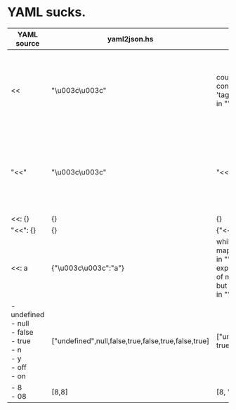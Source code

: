 # YAML sucks.

| YAML source | yaml2json.hs | yaml2json.py | yaml2json.pl |
|---|---|---|---|
| << | "\u003c\u003c" | could not determine a constructor for the tag 'tag:yaml.org,2002:merge'<br>  in "<stdin>", line 1, column 1 | YAML Error: Expected separator '---'<br>   Code: YAML_PARSE_ERR_NO_SEPARATOR<br>   Line: 1<br>   Document: 2<br> at /usr/share/perl5/YAML/Loader.pm line 81.<br> |
| "<<" | "\u003c\u003c" | "<<" | YAML Error: Expected separator '---'<br>   Code: YAML_PARSE_ERR_NO_SEPARATOR<br>   Line: 1<br>   Document: 2<br> at /usr/share/perl5/YAML/Loader.pm line 81.<br> |
| <<: {} | {} | {} | {"<<":{}} |
| "<<": {} | {} | {"<<": {}} | {"<<":{}} |
| <<: a | {"\u003c\u003c":"a"} | while constructing a mapping<br>  in "<stdin>", line 1, column 1<br>expected a mapping or list of mappings for merging, but found scalar<br>  in "<stdin>", line 1, column 5 | {"<<":"a"} |
| - undefined<br>- null<br>- false<br>- true<br>- n<br>- y<br>- off<br>- on | ["undefined",null,false,true,false,true,false,true] | ["undefined", null, false, true, "n", "y", false, true] | ["undefined"] |
| - 8<br>- 08 | [8,8] | [8, "08"] | ["8"] |
